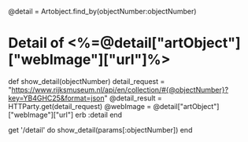 @detail = Artobject.find_by(objectNumber:objectNumber)


<h1>Detail of <%=@detail["artObject"]["webImage"]["url"]%></h1>


def show_detail(objectNumber)
  detail_request = "https://www.rijksmuseum.nl/api/en/collection/#{@objectNumber}?key=YB4GHC25&format=json"
  @detail_result = HTTParty.get(detail_request)
  @webImage = @detail["artObject"]["webImage"]["url"]
  erb :detail
end

get '/detail' do
  show_detail(params[:objectNumber])
end

